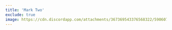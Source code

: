 ```yaml
---
title: 'Mark Two'
exclude: true
image: https://cdn.discordapp.com/attachments/367369543376568322/590607288377802782/CBR_Logo.png
---
```


<Mk2List />
